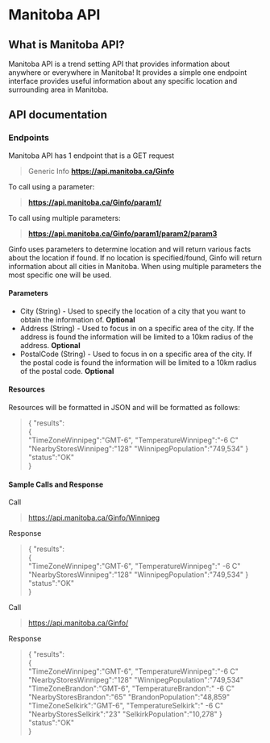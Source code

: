 # Manitoba API

## What is Manitoba API?
Manitoba API is a trend setting API that provides information about anywhere or everywhere in Manitoba! It provides a simple one endpoint interface provides useful information about any specific location and surrounding area in Manitoba.

## API documentation

### Endpoints
Manitoba API has 1 endpoint that is a GET request

> Generic Info  **https://api.manitoba.ca/Ginfo**

To call using a parameter:
>  **https://api.manitoba.ca/Ginfo/param1/**


To call using multiple parameters:
>  **https://api.manitoba.ca/Ginfo/param1/param2/param3**

Ginfo uses parameters to determine location and will return various facts about the location if found. If no location is specified/found, Ginfo will return information about all cities in Manitoba. When using multiple parameters the most specific one will be used.

#### Parameters
- City (String) - Used to specify the location of a city that you want to obtain the information of. **Optional**
- Address (String) - Used to focus in on a specific area of the city. If the address is found the information will be limited to a 10km radius of the address. **Optional**
- PostalCode (String) - Used to focus in on a specific area of the city. If the postal code is found the information will be limited to a 10km radius of the postal code. **Optional**

#### Resources

Resources will be formatted in JSON and will be formatted as follows:

> {
      "results":  
      {  
        "TimeZoneWinnipeg":"GMT-6",
        "TemperatureWinnipeg":"-6 C"
        "NearbyStoresWinnipeg":"128"
        "WinnipegPopulation":"749,534"
      } 
       "status":"OK"  
    }

#### Sample Calls and Response

Call 

> https://api.manitoba.ca/Ginfo/Winnipeg

Response

> {
      "results":  
      {  
        "TimeZoneWinnipeg":"GMT-6",
        "TemperatureWinnipeg":" -6 C"
        "NearbyStoresWinnipeg":"128"
        "WinnipegPopulation":"749,534"
      } 
       "status":"OK"  
    }
   

Call 

> https://api.manitoba.ca/Ginfo/   

Response

> {
      "results":  
      {  
        "TimeZoneWinnipeg":"GMT-6",
        "TemperatureWinnipeg":"-6 C"
        "NearbyStoresWinnipeg":"128"
        "WinnipegPopulation":"749,534"   
        "TimeZoneBrandon":"GMT-6",
        "TemperatureBrandon":" -6 C"
        "NearbyStoresBrandon":"65"
        "BrandonPopulation":"48,859"
        "TimeZoneSelkirk":"GMT-6",
        "TemperatureSelkirk":" -6 C"
        "NearbyStoresSelkirk":"23"
        "SelkirkPopulation":"10,278"
      } 
       "status":"OK"  
    }

